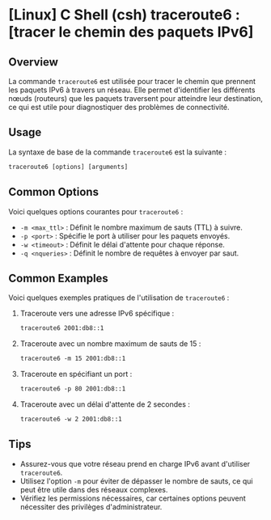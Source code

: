 # [Linux] C Shell (csh) traceroute6 : [tracer le chemin des paquets IPv6]

## Overview
La commande `traceroute6` est utilisée pour tracer le chemin que prennent les paquets IPv6 à travers un réseau. Elle permet d'identifier les différents nœuds (routeurs) que les paquets traversent pour atteindre leur destination, ce qui est utile pour diagnostiquer des problèmes de connectivité.

## Usage
La syntaxe de base de la commande `traceroute6` est la suivante :

```csh
traceroute6 [options] [arguments]
```

## Common Options
Voici quelques options courantes pour `traceroute6` :

- `-m <max_ttl>` : Définit le nombre maximum de sauts (TTL) à suivre.
- `-p <port>` : Spécifie le port à utiliser pour les paquets envoyés.
- `-w <timeout>` : Définit le délai d'attente pour chaque réponse.
- `-q <nqueries>` : Définit le nombre de requêtes à envoyer par saut.

## Common Examples
Voici quelques exemples pratiques de l'utilisation de `traceroute6` :

1. Traceroute vers une adresse IPv6 spécifique :
   ```csh
   traceroute6 2001:db8::1
   ```

2. Traceroute avec un nombre maximum de sauts de 15 :
   ```csh
   traceroute6 -m 15 2001:db8::1
   ```

3. Traceroute en spécifiant un port :
   ```csh
   traceroute6 -p 80 2001:db8::1
   ```

4. Traceroute avec un délai d'attente de 2 secondes :
   ```csh
   traceroute6 -w 2 2001:db8::1
   ```

## Tips
- Assurez-vous que votre réseau prend en charge IPv6 avant d'utiliser `traceroute6`.
- Utilisez l'option `-m` pour éviter de dépasser le nombre de sauts, ce qui peut être utile dans des réseaux complexes.
- Vérifiez les permissions nécessaires, car certaines options peuvent nécessiter des privilèges d'administrateur.
